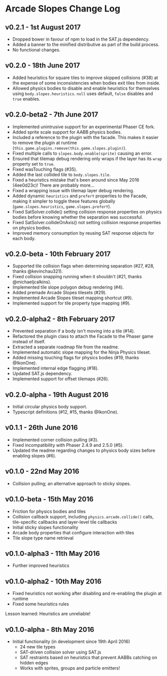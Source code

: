 # Arcade Slopes Change Log

## v0.2.1 - 1st August 2017
- Dropped bower in favour of npm to load in the SAT.js dependency.
- Added a banner to the minified distributive as part of the build process.
- No functional changes.

## v0.2.0 - 18th June 2017
- Added heuristics for square tiles to improve skipped collisions (#38) at the
  expense of some inconsistencies when bodies exit tiles from inside.
- Allowed physics bodies to disable and enable heuristics for themselves using
  `body.slopes.heuristics`. `null` uses default, `false` disables and `true`
  enables.

## v0.2.0-beta2 - 7th June 2017
- Implemented unintrusive support for an experimental Phaser CE fork.
- Added sprite scale support for AABB physics bodies.
- Included a reference to the plugin with the facade. This makes it easier to
  remove the plugin at runtime
  (`this.game.plugins.remove(this.game.slopes.plugin)`).
- Fixed multiple calls to `slopes.body.enable(sprite)` causing an error.
- Ensured that tilemap debug rendering only wraps if the layer has its `wrap`
  property set to `true`.
- Fixed wasTouching flags (#35).
- Added the last collided tile to `body.slopes.tile`.
- Fixed a heuristics mistake that's been around since May 2016 (4ee0d23c)! There
  are probably more...
- Fixed a wrapping issue with tilemap layer debug rendering.
- Added dynamic `heuristics` and `preferY` properties to the Facade, making it
  simpler to toggle these features globally (`game.slopes.heuristics`,
  `game.slopes.preferY`).
- Fixed SatSolver.collide() setting collision response properties on physics
  bodies before knowing whether the separation was successful.
- Fixed SatSolver.collideOnAxis() not setting collision response properties on
  physics bodies.
- Improved memory consumption by reusing SAT response objects for each body.

## v0.2.0-beta - 10th February 2017
- Supported tile collision flags when determining separation (#27, #28,
  thanks @kevinchau321).
- Fixed collision snapping running when it shouldn't (#21, thanks
  @michaeljcalkins).
- Implemented tile slope polygon debug rendering (#4).
- Added premade Arcade Slopes tilesets (#29).
- Implemented Arcade Slopes tileset mapping shortcut (#9).
- Implemented support for tile property type mapping (#9).

## v0.2.0-alpha2 - 8th February 2017
- Prevented separation if a body isn't moving into a tile (#14).
- Refactored the plugin class to attach the Facade to the Phaser game instead of
  itself.
- Extracted a separate roadmap file from the readme.
- Implemented automatic slope mapping for the Ninja Physics tileset.
- Added missing touching flags for physics bodies (#19, thanks @IkonOne).
- Implemented internal edge flagging (#18).
- Updated SAT.js dependency.
- Implemented support for offset tilemaps (#26).

## v0.2.0-alpha - 19th August 2016
- Initial circular physics body support.
- Typescript definitions (#12, #15, thanks @IkonOne).

## v0.1.1 - 26th June 2016
- Implemented corner collision pulling (#3).
- Fixed incompatibility with Phaser 2.4.9 and 2.5.0 (#5).
- Updated the readme regarding changes to physics body sizes before enabling
  slopes (#6).

## v0.1.0 - 22nd May 2016
- Collision pulling; an alternative approach to sticky slopes.

## v0.1.0-beta - 15th May 2016
- Friction for physics bodies and tiles
- Collision callback support, including `physics.arcade.collide()` calls,
  tile-specific callbacks and layer-level tile callbacks
- Initial sticky slopes functionality
- Arcade body properties that configure interaction with tiles
- Tile slope type name retrieval

## v0.1.0-alpha3 - 11th May 2016
- Further improved heuristics

## v0.1.0-alpha2 - 10th May 2016
- Fixed heuristics not working after disabling and re-enabling the plugin at
  runtime
- Fixed some heuristics rules

Lesson learned: Heuristics are unreliable!

## v0.1.0-alpha - 8th May 2016
- Initial functionality (in development since 19th April 2016)
  - 24 new tile types
  - SAT-driven collision solver using SAT.js
  - SAT restraints based on heuristics that prevent AABBs catching on hidden
    edges
  - Works with sprites, groups and particle emitters!
